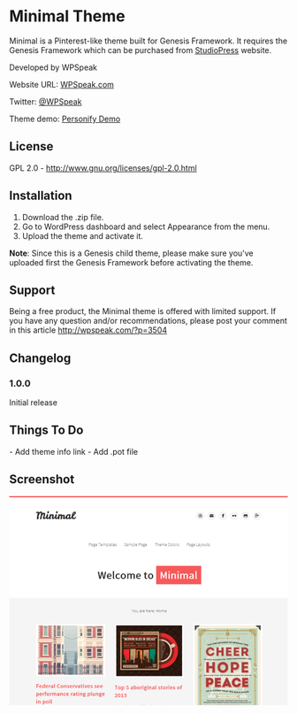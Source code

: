 Minimal Theme
=============

Minimal is a Pinterest-like theme built for Genesis Framework. It requires the Genesis Framework which can be purchased from <a href="http://wpspeak.com/go/genesis-framework/" target="_blank">StudioPress</a> website.


Developed by WPSpeak

Website URL: <a href="http://wpspeak.com/" target="_blank">WPSpeak.com</a>

Twitter: <a href="https://twitter.com/wpspeak" target="_blank">@WPSpeak</a>

Theme demo: <a href="http://demo.wpspeak.com/minimal/" target="_blank">Personify Demo</a>

<h2>License</h2>

GPL 2.0 - http://www.gnu.org/licenses/gpl-2.0.html

<h2>Installation</h2>

1. Download the .zip file.
2. Go to WordPress dashboard and select Appearance from the menu.
3. Upload the theme and activate it.

<b>Note</b>: Since this is a Genesis child theme, please make sure you've uploaded first the Genesis Framework before activating the theme.

<h2>Support</h2>

Being a free product, the Minimal theme is offered with limited support. If you have any question and/or recommendations, please post your comment in this article http://wpspeak.com/?p=3504
<h2>Changelog</h2>

<h3>1.0.0</h3>
Initial release


<h2>Things To Do</h2>
- Add theme info link
- Add .pot file

<h2>Screenshot</h2>

<center><img  src="https://raw.githubusercontent.com/wpspeak/minimal/master/screenshot.png" alt="Minimal Theme" width="600"  /></center>
